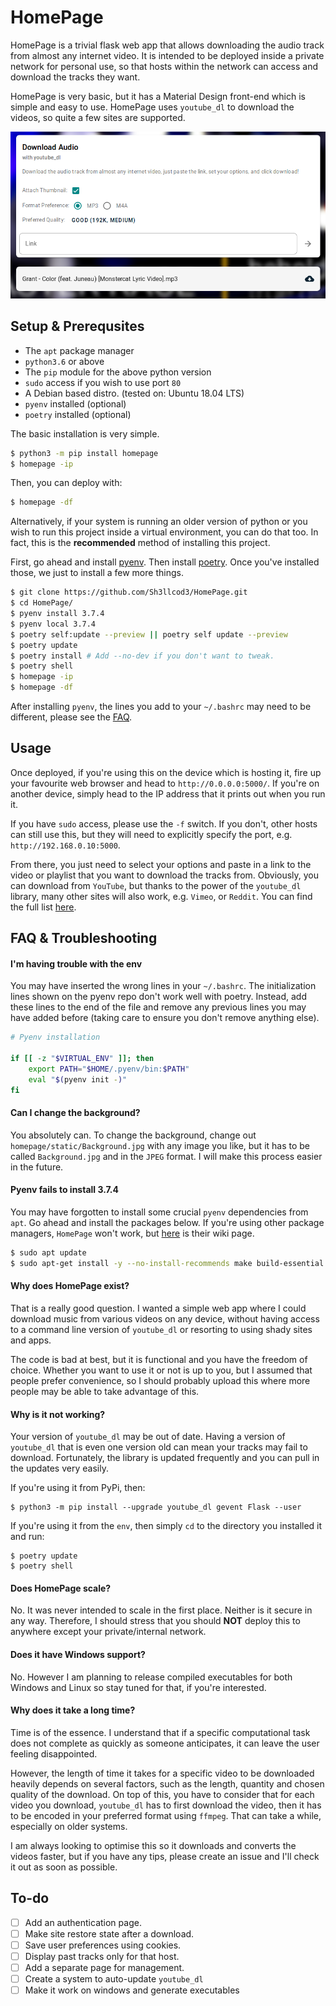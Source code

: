 # HomePage

HomePage is a trivial flask web app that allows downloading the audio track from almost any internet video.
It is intended to be deployed inside a private network for personal use, so that hosts within the network can access
and download the tracks they want.

HomePage is very basic, but it has a Material Design front-end which is simple and easy to use.
HomePage uses `youtube_dl` to download the videos, so quite a few sites are supported.

![HomePage](homepage/static/HomePage.png)

## Setup & Prerequsites

- The `apt` package manager
- `python3.6` or above
- The `pip` module for the above python version
- `sudo` access if you wish to use port `80`
- A Debian based distro. (tested on: Ubuntu 18.04 LTS)
- `pyenv` installed (optional)
- `poetry` installed (optional)

The basic installation is very simple.

```bash
$ python3 -m pip install homepage
$ homepage -ip
```

Then, you can deploy with:

```bash
$ homepage -df
```

Alternatively, if your system is running an older version of python or you wish to run this project inside
a virtual environment, you can do that too. In fact, this is the __recommended__ method of installing this project.

First, go ahead and install [pyenv](https://github.com/pyenv/pyenv#basic-github-checkout). Then install [poetry](https://github.com/sdispater/poetry).
Once you've installed those, we just to install a few more things.

```bash
$ git clone https://github.com/Sh3llcod3/HomePage.git
$ cd HomePage/
$ pyenv install 3.7.4
$ pyenv local 3.7.4
$ poetry self:update --preview || poetry self update --preview
$ poetry update
$ poetry install # Add --no-dev if you don't want to tweak.
$ poetry shell
$ homepage -ip
$ homepage -df
```

After installing `pyenv`, the lines you add to your `~/.bashrc` may need to be different, please see the [FAQ](#faq--troubleshooting).

## Usage

Once deployed, if you're using this on the device which is hosting it, fire up your
favourite web browser and head to `http://0.0.0.0:5000/`. If you're on another device,
simply head to the IP address that it prints out when you run it.

If you have `sudo` access, please use the `-f` switch. If you don't, other hosts can
still use this, but they will need to explicitly specify the port, e.g. `http://192.168.0.10:5000`.

From there, you just need to select your options and paste in a link to the video or playlist
that you want to download the tracks from. Obviously, you can download from `YouTube`, but thanks
to the power of the `youtube_dl` library, many other sites will also work, e.g. `Vimeo`, or `Reddit`.
You can find the full list [here](https://bit.ly/2XKgkuV).

## FAQ & Troubleshooting

#### I'm having trouble with the env

You may have inserted the wrong lines in your `~/.bashrc`.
The initialization lines shown on the pyenv repo don't work
well with poetry. Instead, add these lines to the end of the file
and remove any previous lines you may have added before
(taking care to ensure you don't remove anything else).

```bash
# Pyenv installation

if [[ -z "$VIRTUAL_ENV" ]]; then
    export PATH="$HOME/.pyenv/bin:$PATH"
    eval "$(pyenv init -)"
fi
```

#### Can I change the background?

You absolutely can. To change the background, change out `homepage/static/Background.jpg` with any image you like,
but it has to be called `Background.jpg` and in the `JPEG` format. I will make this process easier in the future.

#### Pyenv fails to install 3.7.4

You may have forgotten to install some crucial `pyenv` dependencies from `apt`.
Go ahead and install the packages below. If you're using other package managers,
`HomePage` won't work, but [here](https://github.com/pyenv/pyenv/wiki#suggested-build-environment) is their wiki page.

```bash
$ sudo apt update
$ sudo apt-get install -y --no-install-recommends make build-essential libssl-dev zlib1g-dev libbz2-dev libreadline-dev libsqlite3-dev wget curl llvm libncurses5-dev xz-utils tk-dev libxml2-dev libxmlsec1-dev libffi-dev liblzma-dev
```

#### Why does HomePage exist?

That is a really good question.
I wanted a simple web app where I could download music from various videos on any
device, without having access to a command line version of `youtube_dl` or resorting
to using shady sites and apps.

The code is bad at best, but it is functional and you have the freedom of choice.
Whether you want to use it or not is up to you, but I assumed that people prefer
convenience, so I should probably upload this where more people may be able to take
advantage of this.

#### Why is it not working?

Your version of `youtube_dl` may be out of date. Having a version of `youtube_dl`
that is even one version old can mean your tracks may fail to download. Fortunately,
the library is updated frequently and you can pull in the updates very easily.

If you're using it from PyPi, then:
```shell
$ python3 -m pip install --upgrade youtube_dl gevent Flask --user
```

If you're using it from the `env`, then simply `cd` to the directory you installed it
and run:
```shell
$ poetry update
$ poetry shell
```

#### Does HomePage scale?

No. It was never intended to scale in the first place. Neither is it secure in any way.
Therefore, I should stress that you should __NOT__ deploy this to anywhere except your
private/internal network.

#### Does it have Windows support?

No. However I am planning to release compiled executables for both Windows and Linux so
stay tuned for that, if you're interested.

#### Why does it take a long time?

Time is of the essence. I understand that if a specific computational task does not complete
as quickly as someone anticipates, it can leave the user feeling disappointed.

However, the length of time it takes for a specific video to be downloaded heavily depends
on several factors, such as the length, quantity and chosen quality of the download.
On top of this, you have to consider that for each video you download, `youtube_dl` has
to first download the video, then it has to be encoded in your preferred format using
`ffmpeg`. That can take a while, especially on older systems.

I am always looking to optimise this so it downloads and converts the videos faster, but
if you have any tips, please create an issue and I'll check it out as soon as possible.

## To-do

- [ ] Add an authentication page.
- [ ] Make site restore state after a download.
- [ ] Save user preferences using cookies.
- [ ] Display past tracks only for that host.
- [ ] Add a separate page for management.
- [ ] Create a system to auto-update `youtube_dl`
- [ ] Make it work on windows and generate executables
